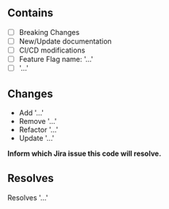 ## Contains
- [ ] Breaking Changes
- [ ] New/Update documentation
- [ ] CI/CD modifications
- [ ] Feature Flag name: '...'
- [ ] '...'

## Changes
*  Add '...'
*  Remove '...'
*  Refactor '...'
*  Update '...'

**Inform which Jira issue this code will resolve.**
## Resolves
Resolves '...'
